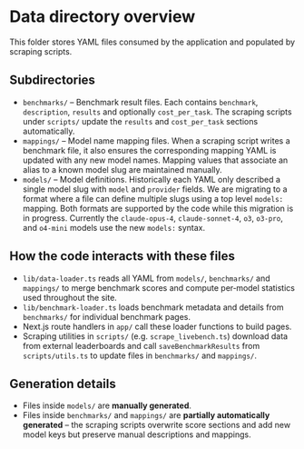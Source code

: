 # Data directory overview

This folder stores YAML files consumed by the application and populated by scraping scripts.

## Subdirectories

- `benchmarks/` – Benchmark result files. Each contains `benchmark`, `description`, `results` and optionally `cost_per_task`. The scraping scripts under `scripts/` update the `results` and `cost_per_task` sections automatically.
- `mappings/` – Model name mapping files. When a scraping script writes a benchmark file, it also ensures the corresponding mapping YAML is updated with any new model names. Mapping values that associate an alias to a known model slug are maintained manually.
- `models/` – Model definitions. Historically each YAML only described a single
  model slug with `model` and `provider` fields. We are migrating to a format
  where a file can define multiple slugs using a top level `models:` mapping.
  Both formats are supported by the code while this migration is in progress.
  Currently the `claude-opus-4`, `claude-sonnet-4`, `o3`, `o3-pro`, and `o4-mini` models use the new `models:` syntax.

## How the code interacts with these files

- `lib/data-loader.ts` reads all YAML from `models/`, `benchmarks/` and `mappings/` to merge benchmark scores and compute per‑model statistics used throughout the site.
- `lib/benchmark-loader.ts` loads benchmark metadata and details from `benchmarks/` for individual benchmark pages.
- Next.js route handlers in `app/` call these loader functions to build pages.
- Scraping utilities in `scripts/` (e.g. `scrape_livebench.ts`) download data from external leaderboards and call `saveBenchmarkResults` from `scripts/utils.ts` to update files in `benchmarks/` and `mappings/`.

## Generation details

- Files inside `models/` are **manually generated**.
- Files inside `benchmarks/` and `mappings/` are **partially automatically generated** – the scraping scripts overwrite score sections and add new model keys but preserve manual descriptions and mappings.
